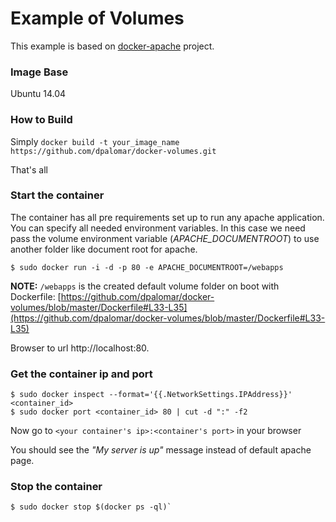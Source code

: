 Example of Volumes
===========

This example is based on [docker-apache](https://github.com/dpalomar/docker-apache.git) project.


### Image Base

Ubuntu 14.04


### How to Build

Simply `docker build -t your_image_name https://github.com/dpalomar/docker-volumes.git`

That's all

### Start the container
The container has all pre requirements set up to run any apache application. You can specify all needed environment variables. In this case we need pass the volume environment variable (*APACHE_DOCUMENTROOT*) to use another folder like document root for apache.

	$ sudo docker run -i -d -p 80 -e APACHE_DOCUMENTROOT=/webapps

**NOTE:** `/webapps` is the created default volume  folder on boot with Dockerfile:  [https://github.com/dpalomar/docker-volumes/blob/master/Dockerfile#L33-L35](https://github.com/dpalomar/docker-volumes/blob/master/Dockerfile#L33-L35)

Browser to url http://localhost:80.



### Get the container ip and port

    $ sudo docker inspect --format='{{.NetworkSettings.IPAddress}}' <container_id> 
    $ sudo docker port <container_id> 80 | cut -d ":" -f2

Now go to `<your container's ip>:<container's port>` in your browser

You should see the _"My server is up"_ message instead of default apache page.

### Stop the container

	$ sudo docker stop $(docker ps -ql)`

